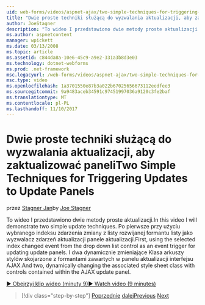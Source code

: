 ```yaml
---
uid: web-forms/videos/aspnet-ajax/two-simple-techniques-for-triggering-updates-to-update-panels
title: "Dwie proste techniki służącą do wyzwalania aktualizacji, aby zaktualizować panele | Dokumentacja firmy Microsoft"
author: JoeStagner
description: "To wideo I przedstawiono dwie metody proste aktualizacji. Po pierwsze przy użyciu wybranego indeksu zdarzenia zmiany z listy rozwijanej formantu listy jako trig zdarzeń..."
ms.author: aspnetcontent
manager: wpickett
ms.date: 03/13/2008
ms.topic: article
ms.assetid: c844da8a-10e6-45c9-a9e2-331a3b8d3e03
ms.technology: dotnet-webforms
ms.prod: .net-framework
msc.legacyurl: /web-forms/videos/aspnet-ajax/two-simple-techniques-for-triggering-updates-to-update-panels
msc.type: video
ms.openlocfilehash: 1a3701550e87b3a022b67025656673112eedfee3
ms.sourcegitcommit: 9a9483aceb34591c97451997036a9120c3fe2baf
ms.translationtype: MT
ms.contentlocale: pl-PL
ms.lasthandoff: 11/10/2017
---
```

<a name="two-simple-techniques-for-triggering-updates-to-update-panels"></a><span data-ttu-id="aa37a-104">Dwie proste techniki służącą do wyzwalania aktualizacji, aby zaktualizować paneli</span><span class="sxs-lookup"><span data-stu-id="aa37a-104">Two Simple Techniques for Triggering Updates to Update Panels</span></span>
====================
<span data-ttu-id="aa37a-105">przez [Stagner Jan](https://github.com/JoeStagner)</span><span class="sxs-lookup"><span data-stu-id="aa37a-105">by [Joe Stagner](https://github.com/JoeStagner)</span></span>

<span data-ttu-id="aa37a-106">To wideo I przedstawiono dwie metody proste aktualizacji.</span><span class="sxs-lookup"><span data-stu-id="aa37a-106">In this video I will demonstrate two simple update techniques.</span></span> <span data-ttu-id="aa37a-107">Po pierwsze przy użyciu wybranego indeksu zdarzenia zmiany z listy rozwijanej formantu listy jako wyzwalacz zdarzeń aktualizacji panele aktualizacji.</span><span class="sxs-lookup"><span data-stu-id="aa37a-107">First, using the selected index changed event from the drop down list control as an event trigger for updating update panels.</span></span> <span data-ttu-id="aa37a-108">I dwa dynamicznie zmieniające Klasa arkuszy stylów skojarzone z formantami zawartych w panelu aktualizacji interfejsu AJAX.</span><span class="sxs-lookup"><span data-stu-id="aa37a-108">And two, dynamically changing the associated style sheet class with controls contained within the AJAX update panel.</span></span>

[<span data-ttu-id="aa37a-109">&#9654; Obejrzyj klip wideo (minuty 9)</span><span class="sxs-lookup"><span data-stu-id="aa37a-109">&#9654; Watch video (9 minutes)</span></span>](https://channel9.msdn.com/Blogs/ASP-NET-Site-Videos/two-simple-techniques-for-triggering-updates-to-update-panels)

>[!div class="step-by-step"]
<span data-ttu-id="aa37a-110">[Poprzednie](how-do-i-retrieve-values-from-server-side-ajax-controls.md)
[dalej](use-aspnet-ajax-cascading-drop-down-control-to-access-a-database.md)</span><span class="sxs-lookup"><span data-stu-id="aa37a-110">[Previous](how-do-i-retrieve-values-from-server-side-ajax-controls.md)
[Next](use-aspnet-ajax-cascading-drop-down-control-to-access-a-database.md)</span></span>

